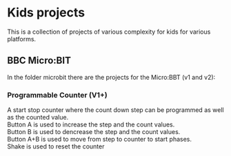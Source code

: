 # Kids projects
This is a collection of projects of various complexity for kids for various platforms.  

## BBC Micro:BIT  
In the folder microbit there are the projects for the Micro:BBT (v1 and v2):  

### Programmable Counter (V1+)  
A start stop counter where the count down step can be programmed as well as the counted value.  
Button A is used to increase the step and the count values.  
Button B is used to dencrease the step and the count values.  
Button A+B is used to move from step to counter to start phases.    
Shake is used to reset the counter  

